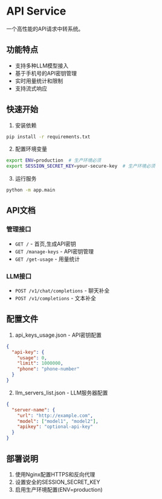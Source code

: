 # API Service

一个高性能的API请求中转系统。

## 功能特点

- 支持多种LLM模型接入
- 基于手机号的API密钥管理
- 实时用量统计和限制
- 支持流式响应

## 快速开始

1. 安装依赖
```bash
pip install -r requirements.txt
```

2. 配置环境变量
```bash
export ENV=production  # 生产环境必须
export SESSION_SECRET_KEY=your-secure-key  # 生产环境必须
```

3. 运行服务
```bash
python -m app.main
```

## API文档

### 管理接口

- `GET /` - 首页,生成API密钥
- `GET /manage-keys` - API密钥管理
- `GET /get-usage` - 用量统计

### LLM接口

- `POST /v1/chat/completions` - 聊天补全
- `POST /v1/completions` - 文本补全

## 配置文件

1. api_keys_usage.json - API密钥配置
```json
{
  "api-key": {
    "usage": 0,
    "limit": 1000000,
    "phone": "phone-number"
  }
}
```

2. llm_servers_list.json - LLM服务器配置
```json
{
  "server-name": {
    "url": "http://example.com",
    "model": ["model1", "model2"],
    "apikey": "optional-api-key"
  }
}
```

## 部署说明

1. 使用Nginx配置HTTPS和反向代理
2. 设置安全的SESSION_SECRET_KEY
3. 启用生产环境配置(ENV=production)

